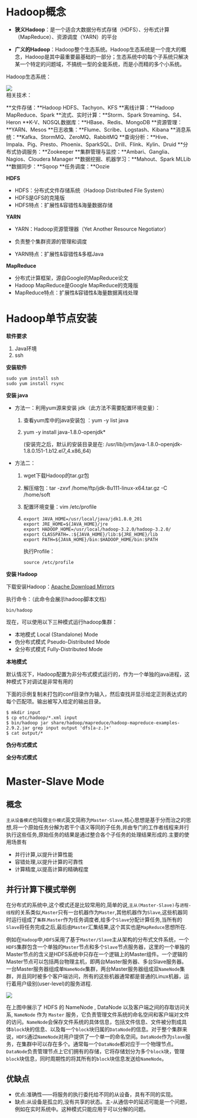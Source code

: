 # Hadoop概念

- **狭义Hadoop**：是一个适合大数据分布式存储（HDFS）、分布式计算（MapReduce）、资源调度（YARN）的平台

- **广义的Hadoop**：Hadoop整个生态系统。Hadoop生态系统是一个庞大的概念，Hadoop是其中最重要最基础的一部分；生态系统中的每个子系统只解决某一个特定的问题域，不搞统一型的全能系统，而是小而精的多个小系统。

Hadoop生态系统：

<div>
    <image src="img/hadoop.png"></image>
</div>
相关技术：

**文件存储：**Hadoop HDFS、Tachyon、KFS
**离线计算：**Hadoop MapReduce、Spark
**流式、实时计算：**Storm、Spark Streaming、S4、Heron
**K-V、NOSQL数据库：**HBase、Redis、MongoDB
**资源管理：**YARN、Mesos
**日志收集：**Flume、Scribe、Logstash、Kibana
**消息系统：**Kafka、StormMQ、ZeroMQ、RabbitMQ
**查询分析：**Hive、Impala、Pig、Presto、Phoenix、SparkSQL、Drill、Flink、Kylin、Druid
**分布式协调服务：**Zookeeper
**集群管理与监控：**Ambari、Ganglia、Nagios、Cloudera Manager
**数据挖掘、机器学习：**Mahout、Spark MLLib
**数据同步：**Sqoop
**任务调度：**Oozie

**HDFS**

- HDFS：分布式文件存储系统（Hadoop Distributed File System）
- HDFS是GFS的克隆版
- HDFS特点：扩展性&容错性&海量数据存储

**YARN**

- YARN：Hadoop资源管理器（Yet Another Resource Negotiator）

- 负责整个集群资源的管理和调度
- YARN特点：扩展性&容错性&多框Java

**MapReduce**

- 分布式计算框架，源自Google的MapReduce论文
- Hadoop MapReduce是Google MapReduce的克隆版
- MapReduce特点：扩展性&容错性&海量数据离线处理

# Hadoop单节点安装

**软件要求**

1. Java环境
2. ssh

**安装软件**

```
sudo yum install ssh
sudo yum install rsync
```

**安装 java**

- 方法一：利用yum源来安装 jdk（此方法不需要配置环境变量）：

  1. 查看yum库中的java安装包 ：yum -y list java

  2. yum -y install java-1.8.0-openjdk*

     (安装完之后，默认的安装目录是在: /usr/lib/jvm/java-1.8.0-openjdk-1.8.0.151-1.b12.el7_4.x86_64)

- 方法二：

  1. wget下载Hadoop的tar.gz包

  2. 解压缩包：tar -zxvf /home/ftp/jdk-8u111-linux-x64.tar.gz -C /home/soft

  3. 配置环境变量：vim /etc/profile

  4. ```
     export JAVA_HOME=/usr/local/java/jdk1.8.0_201
     export JRE_HOME=${JAVA_HOME}/jre
     export HADOOP_HOME=/usr/local/hadoop-3.2.0/hadoop-3.2.0/
     export CLASSPATH=.:${JAVA_HOME}/lib:${JRE_HOME}/lib
     export PATH=${JAVA_HOME}/bin:$HADOOP_HOME/bin:$PATH
     ```

     执行Profile：

     ```
     source /etc/profile
     ```


**安装 Hadoop**

下载安装Hadoop：[Apache Download Mirrors](http://www.apache.org/dyn/closer.cgi/hadoop/common/)

执行命令：（此命令会展示hadoop脚本文档）

```
bin/hadoop
```

现在，可以使用以下三种模式运行hadoop集群：

- 本地模式 Local (Standalone) Mode
- 伪分布式模式 Pseudo-Distributed Mode
- 全分布式模式 Fully-Distributed Mode

**本地模式**

默认情况下，Hadoop配置为非分布式模式运行的，作为一个单独的java进程，这种模式下对调试是非常有用的

下面的示例复制未打包的conf目录作为输入，然后查找并显示给定正则表达式的每个匹配项。输出被写入给定的输出目录。

```
$ mkdir input
$ cp etc/hadoop/*.xml input
$ bin/hadoop jar share/hadoop/mapreduce/hadoop-mapreduce-examples-2.9.2.jar grep input output 'dfs[a-z.]+'
$ cat output/*
```

**伪分布式模式**



**全分布式模式**

# Master-Slave Mode

## 概念

`主从设备模式`也叫做`主仆模式`英文简称为`Master-Slave`,核心思想是基于分而治之的思想,将一个原始任务分解为若干个语义等同的子任务,并由专门的工作者线程来并行执行这些任务,原始任务的结果是通过整合各个子任务的处理结果形成的.主要的使用场景有

- 并行计算,以提升计算性能
- 容错处理,以提升计算的可靠性
- 计算精度,以提高计算的精确程度

## 并行计算下模式举例

在分布式的系统中,这个模式还是比较常用的,简单的说,`主从(Master-Slave)`与`进程-线程`的关系类似,`Master`只有一台机器作为`Master`,其他机器作为`Slave`,这些机器同时运行组成了`集群`.`Master`作为任务调度者,给多个`Slave`分配计算任务,当所有的`Slave`将任务完成之后,最后由`Master`汇集结果,这个其实也是`MapReduce`思想所在.

例如在`Hadoop`中,`HDFS`采用了基于`Master/Slave`主从架构的分布式文件系统，一个`HDFS`集群包含一个单独的`Master`节点和多个`Slave`节点服务器，这里的一个单独的Master节点的含义是HDFS系统中只存在一个逻辑上的Master组件。一个逻辑的Master节点可以包括两台物理主机，即两台Master服务器、多台Slave服务器。一台Master服务器组成单`NameNode`集群，两台Master服务器组成双`NameNode`集群，并且同时被多个客户端访问，所有的这些机器通常都是普通的Linux机器，运行着用户级别(user-level)的服务进程.

<div>
    <image src="img/namenode-datanode.jpg"></image>
</div>



在上图中展示了 HDFS 的 NameNode , DataNode 以及客户端之间的存取访问关系, `NameNode` 作为 `Master` 服务，它负责管理文件系统的命名空间和客户端对文件的访问。`NameNode`会保存文件系统的具体信息，包括文件信息、文件被分割成具体`block`块的信息、以及每一个`block`块归属的`DataNode`的信息。对于整个集群来说，`HDFS`通过`NameNode`对用户提供了一个单一的命名空间。`DataNode`作为`slave`服务，在集群中可以存在多个。通常每一个`DataNode`都对应于一个物理节点。`DataNode`负责管理节点上它们拥有的存储，它将存储划分为多个`block`块，管理`block`块信息，同时周期性的将其所有的`block`块信息发送给`NameNode`。

## 优缺点

- 优点:准确性——将服务的执行委托给不同的从设备，具有不同的实现。
- 缺点:从设备是孤立的,没有共享的状态。主-从通信中的延迟可能是一个问题，例如在实时系统中。这种模式只能应用于可以分解的问题。